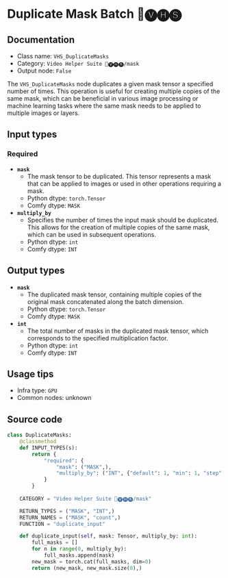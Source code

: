 # Duplicate Mask Batch 🎥🅥🅗🅢
## Documentation
- Class name: `VHS_DuplicateMasks`
- Category: `Video Helper Suite 🎥🅥🅗🅢/mask`
- Output node: `False`

The `VHS_DuplicateMasks` node duplicates a given mask tensor a specified number of times. This operation is useful for creating multiple copies of the same mask, which can be beneficial in various image processing or machine learning tasks where the same mask needs to be applied to multiple images or layers.
## Input types
### Required
- **`mask`**
    - The mask tensor to be duplicated. This tensor represents a mask that can be applied to images or used in other operations requiring a mask.
    - Python dtype: `torch.Tensor`
    - Comfy dtype: `MASK`
- **`multiply_by`**
    - Specifies the number of times the input mask should be duplicated. This allows for the creation of multiple copies of the same mask, which can be used in subsequent operations.
    - Python dtype: `int`
    - Comfy dtype: `INT`
## Output types
- **`mask`**
    - The duplicated mask tensor, containing multiple copies of the original mask concatenated along the batch dimension.
    - Python dtype: `torch.Tensor`
    - Comfy dtype: `MASK`
- **`int`**
    - The total number of masks in the duplicated mask tensor, which corresponds to the specified multiplication factor.
    - Python dtype: `int`
    - Comfy dtype: `INT`
## Usage tips
- Infra type: `GPU`
- Common nodes: unknown


## Source code
```python
class DuplicateMasks:
    @classmethod
    def INPUT_TYPES(s):
        return {
            "required": {
                "mask": ("MASK",),
                "multiply_by": ("INT", {"default": 1, "min": 1, "step": 1})
            }
        }
    
    CATEGORY = "Video Helper Suite 🎥🅥🅗🅢/mask"

    RETURN_TYPES = ("MASK", "INT",)
    RETURN_NAMES = ("MASK", "count",)
    FUNCTION = "duplicate_input"

    def duplicate_input(self, mask: Tensor, multiply_by: int):
        full_masks = []
        for n in range(0, multiply_by):
            full_masks.append(mask)
        new_mask = torch.cat(full_masks, dim=0)
        return (new_mask, new_mask.size(0),)

```
